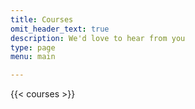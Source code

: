 ```yaml
---
title: Courses
omit_header_text: true
description: We'd love to hear from you
type: page
menu: main

---
```


{{< courses >}}
